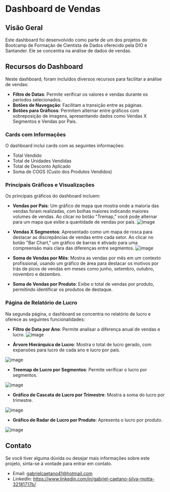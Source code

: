 # Dashboard de Vendas

## Visão Geral

Este dashboard foi desenvolvido como parte de um dos projetos do Bootcamp de Formação de Cientista de Dados oferecido pela DIO e Santander. Ele se concentra na análise de dados de vendas.

## Recursos do Dashboard

Neste dashboard, foram incluídos diversos recursos para facilitar a análise de vendas:

- **Filtro de Datas**: Permite verificar os valores e vendas durante os períodos selecionados.
- **Botões de Navegação**: Facilitam a transição entre as páginas.
- **Botões para Gráficos**: Permitem alternar entre gráficos com sobreposição de imagens, apresentando dados como Vendas X Segmentos e Vendas por País.

### Cards com Informações

O dashboard inclui cards com as seguintes informações:

- Total Vendido
- Total de Unidades Vendidas
- Total de Desconto Aplicado
- Soma de COGS (Custo dos Produtos Vendidos)

### Principais Gráficos e Visualizações

Os principais gráficos do dashboard incluem:

- **Vendas por País**: Um gráfico de mapa que mostra onde a maioria das vendas foram realizadas, com bolhas maiores indicando maiores volumes de vendas. Ao clicar no botão "Tremap," você pode alternar para um mapa que exibe a quantidade de vendas por país.
![image](https://github.com/Gigatin/PowerBi-Projects/assets/56930645/7de43b4d-1ee4-4f6f-818f-e1559bdf6e2d)

- **Vendas X Segmentos**: Apresentado como um mapa de rosca para destacar as discrepâncias de vendas entre cada setor. Ao clicar no botão "Bar Chart," um gráfico de barras é ativado para uma compreensão mais clara das diferenças entre segmentos.
![image](https://github.com/Gigatin/PowerBi-Projects/assets/56930645/cc547caf-2040-4318-93fb-bd5ff83caae1)

- **Soma de Vendas por Mês**: Mostra as vendas por mês em um contexto profissional, usando um gráfico de área para destacar os motivos por trás de picos de vendas em meses como junho, setembro, outubro, novembro e dezembro.

- **Soma de Vendas por Produto**: Exibe o total de vendas por produto, permitindo identificar os produtos de destaque.

### Página de Relatório de Lucro

Na segunda página, o dashboard se concentra no relatório de lucro e oferece as seguintes funcionalidades:

- **Filtro de Data por Ano**: Permite analisar a diferença anual de vendas e lucro.
![image](https://github.com/Gigatin/PowerBi-Projects/assets/56930645/1f80b984-57ca-4b05-8df4-b52031bf7174)

- **Árvore Hierárquica de Lucro**: Mostra o total de lucro gerado, com expansões para lucro de cada ano e lucro por país.
  
![image](https://github.com/Gigatin/PowerBi-Projects/assets/56930645/e37f787e-5956-4bba-a30a-c761185f6d2a)

- **Treemap de Lucro por Segmentos**: Permite verificar o lucro por segmentos.
 
![image](https://github.com/Gigatin/PowerBi-Projects/assets/56930645/045ecbfa-d4ce-4e52-b01a-4c259686b2bb)

- **Gráfico de Cascata de Lucro por Trimestre**: Mostra a soma do lucro por trimestre.
  
![image](https://github.com/Gigatin/PowerBi-Projects/assets/56930645/ac9f854e-58ae-475f-b161-35cf7ef33a6e)

- **Gráfico de Radar de Lucro por Produto**: Apresenta o lucro por produto.

![image](https://github.com/Gigatin/PowerBi-Projects/assets/56930645/e6acd5eb-5913-453f-89f2-5bc5ab66d864)

## Contato

Se você tiver alguma dúvida ou desejar mais informações sobre este projeto, sinta-se à vontade para entrar em contato.

- Email: gabrielcaetano41@hotmail.com
- LinkedIn: https://www.linkedin.com/in/gabriel-caetano-silva-motta-32181717b/
